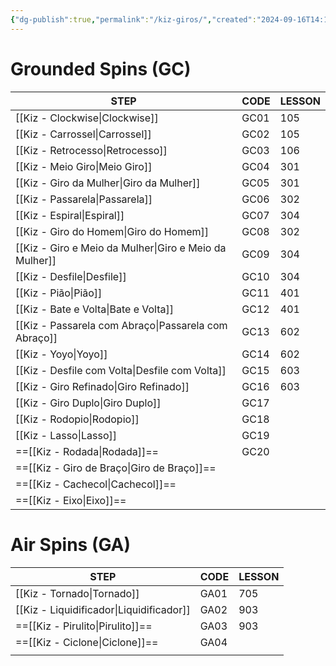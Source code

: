 ```yaml
---
{"dg-publish":true,"permalink":"/kiz-giros/","created":"2024-09-16T14:13:38.773-04:00","updated":"2025-02-23T18:09:17.068-05:00"}
---
```



# Grounded Spins (GC)

| STEP                                                   | CODE | LESSON |
| ------------------------------------------------------ | ---- | ------ |
| [[Kiz - Clockwise\|Clockwise]]                         | GC01 | 105    |
| [[Kiz - Carrossel\|Carrossel]]                         | GC02 | 105    |
| [[Kiz - Retrocesso\|Retrocesso]]                       | GC03 | 106    |
| [[Kiz - Meio Giro\|Meio Giro]]                         | GC04 | 301    |
| [[Kiz - Giro da Mulher\|Giro da Mulher]]               | GC05 | 301    |
| [[Kiz - Passarela\|Passarela]]                         | GC06 | 302    |
| [[Kiz - Espiral\|Espiral]]                             | GC07 | 304    |
| [[Kiz - Giro do Homem\|Giro do Homem]]                 | GC08 | 302    |
| [[Kiz - Giro e Meio da Mulher\|Giro e Meio da Mulher]] | GC09 | 304    |
| [[Kiz - Desfile\|Desfile]]                             | GC10 | 304    |
| [[Kiz - Pião\|Pião]]                                   | GC11 | 401    |
| [[Kiz - Bate e Volta\|Bate e Volta]]                   | GC12 | 401    |
| [[Kiz - Passarela com Abraço\|Passarela com Abraço]]   | GC13 | 602    |
| [[Kiz - Yoyo\|Yoyo]]                                   | GC14 | 602    |
| [[Kiz - Desfile com Volta\|Desfile com Volta]]         | GC15 | 603    |
| [[Kiz - Giro Refinado\|Giro Refinado]]                 | GC16 | 603    |
| [[Kiz - Giro Duplo\|Giro Duplo]]                       | GC17 |        |
| [[Kiz - Rodopio\|Rodopio]]                             | GC18 |        |
| [[Kiz - Lasso\|Lasso]]                                 | GC19 |        |
| ==[[Kiz - Rodada\|Rodada]]==                           | GC20 |        |
| ==[[Kiz - Giro de Braço\|Giro de Braço]]==             |      |        |
| ==[[Kiz - Cachecol\|Cachecol]]==                       |      |        |
| ==[[Kiz - Eixo\|Eixo]]==                               |      |        |

# Air Spins (GA)

| STEP                                     | CODE | LESSON |
| ---------------------------------------- | ---- | ------ |
| [[Kiz - Tornado\|Tornado]]               | GA01 | 705    |
| [[Kiz - Liquidificador\|Liquidificador]] | GA02 | 903    |
| ==[[Kiz - Pirulito\|Pirulito]]==         | GA03 | 903    |
| ==[[Kiz - Ciclone\|Ciclone]]==           | GA04 |        |
|                                          |      |        |
